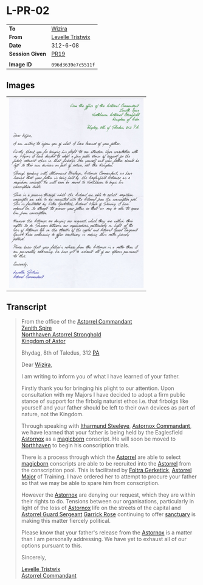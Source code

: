 # L-PR-02

|||
| --- | --- |
| **To** | [Wizira](../characters/wizira.md) | letter.1
| **From** | [Levelle Tristwix](../characters/levelle-tristwix.md) |
| **Date** | 312-6-08 |
| **Session Given** | [PR19](../sessions/PR19.md) |
|||
| **Image ID** | `096d3639e7c5511f` |

## Images

||
|:---:|
| <img src="https://raw.githubusercontent.com/jesskelsall/astarus-images/main/letters/096d3639e7c5511f.jpg" height="500" /> |

## Transcript

> From the office of the [Astorrel Commandant](../organisations/government/astorrel/ranks/astorrel-commandant.md)  
> [Zenith Spire](../places/buildings/zenith-spire.md)  
> [Northhaven Astorrel Stronghold](../places/strongholds/northhaven-astorrel-stronghold.md)  
> [Kingdom of Astor](../civilisations/kingdom-of-astor/kingdom-of-astor.md)
>
> Bhydag, 8th of Taledus, 312 [PA](../history/calendars/astorian-calendar.md)
>
> Dear [Wizira](../characters/wizira.md),
>
> I am writing to inform you of what I have learned of your father.
>
> Firstly thank you for bringing his plight to our attention. Upon consultation with my Majors I have decided to adopt a firm public stance of support for the firbolg naturist ethos i.e. that firbolgs like yourself and your father should be left to their own devices as part of nature, not the Kingdom.
>
> Through speaking with [Itharmund Steeleye](../characters/itharmund-steeleye.md), [Astornox Commandant](../organisations/government/astornox/ranks/astornox-commandant.md), we have learned that your father is being held by the Eaglesfield [Astornox](../organisations/government/astornox/astornox.md) as a [magicborn](../civilisations/kingdom-of-astor/magicborn.md) conscript. He will soon be moved to [Northhaven](../places/cities/northhaven.md) to begin his conscription trials.
>
> There is a process through which the [Astorrel](../organisations/government/astorrel/astorrel.md) are able to select [magicborn](../civilisations/kingdom-of-astor/magicborn.md) conscripts are able to be recruited into the [Astorrel](../organisations/government/astorrel/astorrel.md) from the conscription pool. This is facilitated by [Foltra Gerketick](../characters/foltra-gerketick.md), [Astorrel Major](../organisations/government/astorrel/ranks/astorrel-major.md) of Training. I have ordered her to attempt to procure your father so that we may be able to spare him from conscription.
>
> However the [Astornox](../organisations/government/astornox/astornox.md) are denying our request, which they are within their rights to do. Tensions between our organisations, particularly in light of the loss of [Astornox](../organisations/government/astornox/astornox.md) life on the streets of the capital and [Astorrel Guard Sergeant](../organisations/government/astorrel/ranks/astorrel-guard-sergeant.md) [Garrick Rose](../characters/garrick-rose.md) continuing to offer [sanctuary](../organisations/government/astorrel/sanctuary.md) is making this matter fiercely political.
>
> Please know that your father's release from the [Astornox](../organisations/government/astornox/astornox.md) is a matter than I am personally addressing. We have yet to exhaust all of our options pursuant to this.
>
> Sincerely,
>
> [Levelle Tristwix](../characters/levelle-tristwix.md)  
> [Astorrel Commandant](../organisations/government/astorrel/ranks/astorrel-commandant.md)
